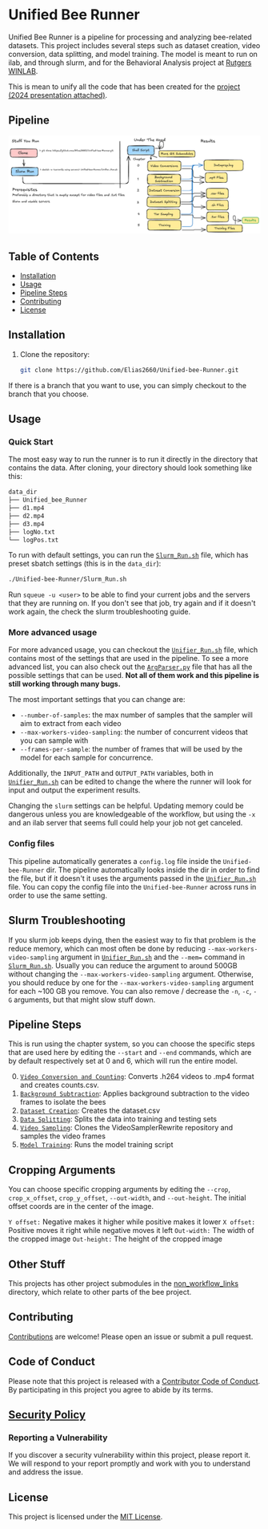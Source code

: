 # Unified Bee Runner

Unified Bee Runner is a pipeline for processing and analyzing bee-related datasets. This project includes several steps such as dataset creation, video conversion, data splitting, and model training. The model is meant to run on ilab, and through slurm, and for the Behavioral Analysis project at [Rutgers WINLAB](https://www.winlab.rutgers.edu/).

This is mean to unify all the code that has been created for the [project (2024 presentation attached)](https://docs.google.com/presentation/d/1j25c85SZ_8YPYvNdfubfVlN3Zx5B-090/edit?usp=sharing&ouid=110217722607110726120&rtpof=true&sd=true).

## Pipeline

![PipelineImage](RunImage.png)

## Table of Contents

- [Installation](#installation)
- [Usage](#usage)
- [Pipeline Steps](#pipeline-steps)
- [Contributing](#contributing)
- [License](#license)

## Installation

1. Clone the repository:

   ```sh
   git clone https://github.com/Elias2660/Unified-bee-Runner.git
   ```

If there is a branch that you want to use, you can simply checkout to the branch that you choose.

## Usage

<!-- To run the pipeline, use the provided [shell script](Unifier_Run.sh) in [SLURM](https://slurm.schedmd.com/documentation.html). If you don't want to, (this is not recommended though) you can execute it in your command line, though this will take a while:

**NOTE**: Do not `cd` into the `Unified-Bee-Runner` dir to run with default settings. They are configured to run in the dir containing the data. Your file structure should look like when you run the commands (you should be in data_dir): -->

### Quick Start

The most easy way to run the runner is to run it directly in the directory that contains the data. After cloning, your directory should look something like this:

```
data_dir
├── Unified_bee_Runner
├── d1.mp4
├── d2.mp4
├── d3.mp4
├── logNo.txt
└── logPos.txt
```

To run with default settings, you can run the [`Slurm_Run.sh`](Slurm_Run.sh) file, which has preset sbatch settings (this is in the `data_dir`):

```sh
./Unified-bee-Runner/Slurm_Run.sh
```

Run `squeue -u <user>` to be able to find your current jobs and the servers that they are running on. If you don't see that job, try again and if it doesn't work again, the check the slurm troubleshooting guide.

### More advanced usage

For more advanced usage, you can checkout the [`Unifier_Run.sh`](Unifier_Run.sh) file, which contains most of the settings that are used in the pipeline. To see a more advanced list, you can also check out the [`ArgParser.py`](ArgParser.py) file that has all the possible settings that can be used. **Not all of them work and this pipeline is still working through many bugs.**

The most important settings that you can change are:

- `--number-of-samples`: the max number of samples that the sampler will aim to extract from each video
- `--max-workers-video-sampling`: the number of concurrent videos that you can sample with
- `--frames-per-sample`: the number of frames that will be used by the model for each sample for concurrence.

Additionally, the `INPUT_PATH` and `OUTPUT_PATH` variables, both in [`Unifier_Run.sh`](Unifier_Run.sh) can be edited to change the where the runner will look for input and output the experiment results.

Changing the `slurm` settings can be helpful. Updating memory could be dangerous unless you are knowledgeable of the workflow, but using the `-x` and an ilab server that seems full could help your job not get canceled.

### Config files

This pipeline automatically generates a `config.log` file inside the `Unified-bee-Runner` dir. The pipeline automatically looks inside the dir in order to find the file, but if it doesn't it uses the arguments passed in the [`Unifier_Run.sh`](Unifier_Run.sh) file. You can copy the config file into the `Unified-bee-Runner` across runs in order to use the same setting.


## Slurm Troubleshooting

If you slurm job keeps dying, then the easiest way to fix that problem is the reduce memory, which can most often be done by reducing `--max-workers-video-sampling` argument in [`Unifier_Run.sh`](Unifier_Run.sh) and the `--mem=` command in [`Slurm_Run.sh`](Slurm_Run.sh). Usually you can reduce the argument to around 500GB without changing the `--max-workers-video-sampling` argument. Otherwise, you should reduce by one for the `--max-workers-video-sampling` argument for each ~100 GB you remove. You can also remove / decrease the `-n`, `-c`, `-G` arguments, but that might slow stuff down.

## Pipeline Steps

This is run using the chapter system, so you can choose the specific steps that are used here by editing the `--start` and `--end` commands, which are by default respectively set at 0 and 6, which will run the entire model.

0. [`Video Conversion and Counting`](https://github.com/Elias2660/Video_Frame_Counter): Converts .h264 videos to .mp4 format and creates counts.csv.
1. [`Background Subtraction`](https://github.com/Elias2660/Video_Subtractions): Applies background subtraction to the video frames to isolate the bees
2. [`Dataset Creation`](https://github.com/Elias2660/Dataset_Creator): Creates the dataset.csv
3. [`Data Splitting`](https://github.com/Elias2660/working_bee_analysis/blob/main/make_validation_training.py): Splits the data into training and testing sets
4. [`Video Sampling`](https://github.com/Elias2660/VideoSamplerRewrite): Clones the VideoSamplerRewrite repository and samples the video frames
5. [`Model Training`](https://github.com/bfirner/bee_analysis/blob/main/VidActRecTrain.py): Runs the model training script

## Cropping Arguments

You can choose specific cropping arguments by editing the `--crop`, `crop_x_offset`, `crop_y_offset`, `--out-width`, and `--out-height`.
The initial offset coords are in the center of the image.

`Y offset:` Negative makes it higher while positive makes it lower
`X offset:` Positive moves it right while negative moves it left
`Out-width:` The width of the cropped image
`Out-height:` The height of the cropped image

## Other Stuff

This projects has other project submodules in the [non_workflow_links](non_workflow_links/) directory, which relate to other parts of the bee project.

## Contributing

[Contributions](CONTRIBUTING.md) are welcome! Please open an issue or submit a pull request.

## Code of Conduct

Please note that this project is released with a [Contributor Code of Conduct](CODE_OF_CONDUCT.md). By participating in this project you agree to abide by its terms.

## [Security Policy](SECURITY.md)

### Reporting a Vulnerability

If you discover a security vulnerability within this project, please report it. We will respond to your report promptly and work with you to understand and address the issue.

## License

This project is licensed under the [MIT License](LICENSE).
